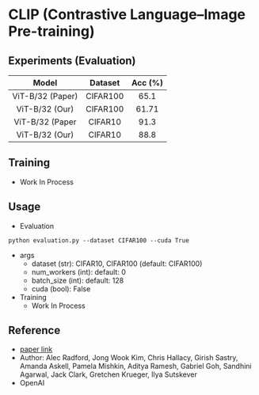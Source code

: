 # CLIP (Contrastive Language–Image Pre-training)

## Experiments (Evaluation)
  | Model | Dataset | Acc (%) |
  |:-:|:-:|:-:|
  | ViT-B/32 (Paper) | CIFAR100 | 65.1 |
  | ViT-B/32 (Our) | CIFAR100 | 61.71 |
  | ViT-B/32 (Paper | CIFAR10 | 91.3 |
  | ViT-B/32 (Our) | CIFAR10 | 88.8 |

## Training
 - Work In Process

## Usage
 - Evaluation
 ```
 python evaluation.py --dataset CIFAR100 --cuda True
 ```
   - args
     - dataset (str): CIFAR10, CIFAR100 (default: CIFAR100)
     - num_workers (int): default: 0
     - batch_size (int): default: 128
     - cuda (bool): False
  - Training
    - Work In Process

## Reference
 - [paper link](https://cdn.openai.com/papers/Learning_Transferable_Visual_Models_From_Natural_Language_Supervision.pdf)
 - Author: Alec Radford, Jong Wook Kim, Chris Hallacy, Girish Sastry, Amanda Askell, Pamela Mishkin, Aditya Ramesh, Gabriel Goh, Sandhini Agarwal, Jack Clark, Gretchen Krueger, Ilya Sutskever
 - OpenAI
